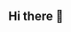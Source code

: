 ## Hi there 👋

<!--
**Ramishworsah/Ramishworsah** is a ✨ _special_ ✨ repository because its `README.md` (this file) appears on your GitHub profile.
https://streak-stats.demolab.com?user=Ramishworsah&theme=transparent&border_radius=20&date_format=M%20j%5B%2C%20Y%5D&card_width=700&card_height=200)](https://git.io/streak-stats

Here are some ideas to get you started:

- 🔭 I’m currently working on ...
- 🌱 I’m currently learning ...
- 👯 I’m looking to collaborate on ...
- 🤔 I’m looking for help with ...
- 💬 Ask me about ...
- 📫 How to reach me: ...
- 😄 Pronouns: ...
- ⚡ Fun fact: ...
-->

